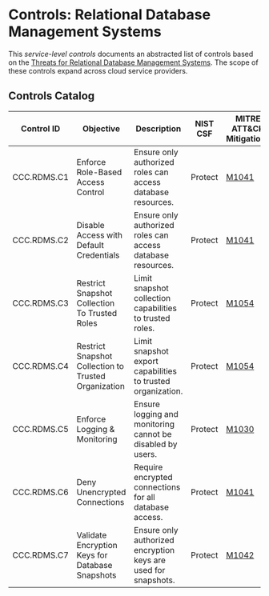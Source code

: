 # Controls: Relational Database Management Systems

This _service-level controls_ documents an abstracted list of controls based on the [Threats for Relational Database Management Systems](./threats.md). The scope of these controls expand across cloud service providers.

## Controls Catalog

| Control ID  | Objective                                                | Description                                                        | NIST CSF | MITRE ATT&CK Mitigations                            | Threats     |
| ----------- | -------------------------------------------------------- | ------------------------------------------------------------------ | -------- | --------------------------------------------------- | ----------- |
| CCC.RDMS.C1 | Enforce Role-Based Access Control                        | Ensure only authorized roles can access database resources.        | Protect  | [M1041](https://attack.mitre.org/mitigations/M1041) | [CCC.RDMS.T1](./threats.md/#CCC.RDMS.T1) [CCC.RDMS.T4](./threats.md/#CCC.RDMS.T4) |
| CCC.RDMS.C2 | Disable Access with Default Credentials                  | Ensure only authorized roles can access database resources.        | Protect  | [M1041](https://attack.mitre.org/mitigations/M1041) | [CCC.RDMS.T1](./threats.md/#CCC.RDMS.T1) |
| CCC.RDMS.C3 | Restrict Snapshot Collection To Trusted Roles            | Limit snapshot collection capabilities to trusted roles.           | Protect  | [M1054](https://attack.mitre.org/mitigations/M1054) | [CCC.RDMS.T2](./threats.md/#CCC.RDMS.T2) |
| CCC.RDMS.C4 | Restrict Snapshot Collection to Trusted Organization     | Limit snapshot export capabilities to trusted organization.        | Protect  | [M1054](https://attack.mitre.org/mitigations/M1054) | [CCC.RDMS.T2](./threats.md/#CCC.RDMS.T2) |
| CCC.RDMS.C5 | Enforce Logging & Monitoring                             | Ensure logging and monitoring cannot be disabled by users.         | Protect  | [M1030](https://attack.mitre.org/mitigations/M1030) | [CCC.RDMS.T3](./threats.md/#CCC.RDMS.T3) [CCC.RDMS.T4](./threats.md/#CCC.RDMS.T4)|
| CCC.RDMS.C6 | Deny Unencrypted Connections                              | Require encrypted connections for all database access.             | Protect  | [M1041](https://attack.mitre.org/mitigations/M1041) | [CCC.RDMS.T5](./threats.md/#CCC.RDMS.T6) |
| CCC.RDMS.C7 | Validate Encryption Keys for Database Snapshots          | Ensure only authorized encryption keys are used for snapshots.     | Protect  | [M1042](https://attack.mitre.org/mitigations/M1042) | [CCC.RDMS.T6](./threats.md/#CCC.RDMS.T7) |
